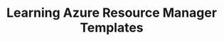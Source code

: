 ---
title: Learning Azure Resource Manager Templates
layout: compare
thumbnail: icebreaker.jpg
images: [big3/big3.jpg]
description: Bla
---
